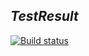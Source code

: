 ## ***TestResult***
[![Build status](https://ci.appveyor.com/api/projects/status/tqxuc8onvqv3h0bd/branch/master?svg=true)](https://ci.appveyor.com/project/Alim-Ziedinov/hwjava-postman-echo/branch/master)
